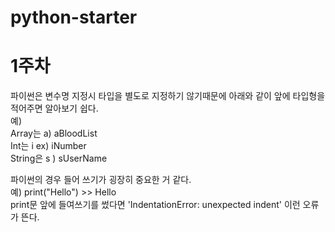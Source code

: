 # python-starter
# 1주차  
파이썬은 변수명 지정시 타입을 별도로 지정하기 않기때문에 아래와 같이 앞에 타입형을 적어주면 알아보기 쉽다.  
예)  
Array는 a) aBloodList  
Int는 i ex) iNumber  
String은 s ) sUserName  


파이썬의 경우 들어 쓰기가 굉장히 중요한 거 같다.  
예) print("Hello") >> Hello  
print문 앞에 들여쓰기를 썼다면 'IndentationError: unexpected indent' 이런 오류가 뜬다.  
